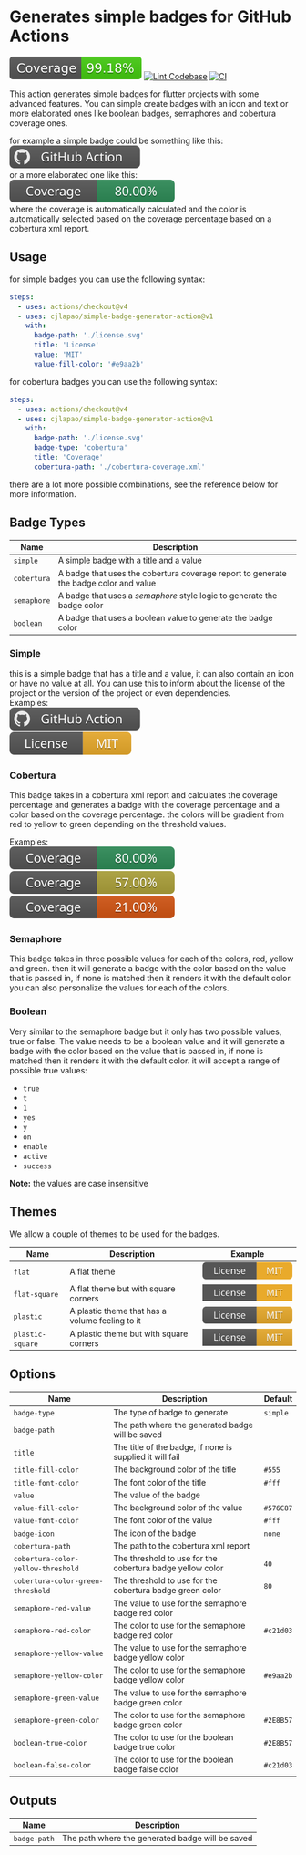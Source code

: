 # Generates simple badges for GitHub Actions

![coverage](https://raw.githubusercontent.com/cjlapao/simple-badge-generator-action/main/badges/coverage.svg)
[![Lint Codebase](https://github.com/cjlapao/simple-badge-generator-action/actions/workflows/linter.yml/badge.svg)](https://github.com/cjlapao/simple-badge-generator-action/actions/workflows/linter.yml)
[![CI](https://github.com/cjlapao/simple-badge-generator-action/actions/workflows/ci.yml/badge.svg)](https://github.com/cjlapao/simple-badge-generator-action/actions/workflows/ci.yml)

This action generates simple badges for flutter projects with some advanced features.
You can simple create badges with an icon and text or more elaborated ones like
boolean badges, semaphores and cobertura coverage ones.

for example a simple badge could be something like this:  
![github actions](./img/github_actions.svg)  
or a more elaborated one like this:  
![coverage](./img/cobertura.svg)  
where the coverage is automatically calculated and the color is automatically
selected based on the coverage percentage based on a cobertura xml report.

## Usage

for simple badges you can use the following syntax:

```yaml
steps:
  - uses: actions/checkout@v4
  - uses: cjlapao/simple-badge-generator-action@v1
    with:
      badge-path: './license.svg'
      title: 'License'
      value: 'MIT'
      value-fill-color: '#e9aa2b'
```

for cobertura badges you can use the following syntax:

```yaml
steps:
  - uses: actions/checkout@v4
  - uses: cjlapao/simple-badge-generator-action@v1
    with:
      badge-path: './license.svg'
      badge-type: 'cobertura'
      title: 'Coverage'
      cobertura-path: './cobertura-coverage.xml'
```

there are a lot more possible combinations, see the reference below for more information.

## Badge Types

| Name        | Description                                                                           |
|-------------|---------------------------------------------------------------------------------------|
| `simple`    | A simple badge with a title and a value                                               |
| `cobertura` | A badge that uses the cobertura coverage report to generate the badge color and value |
| `semaphore` | A badge that uses a *semaphore* style logic to generate the badge color               |
| `boolean`   | A badge that uses a boolean value to generate the badge color                         |

### Simple

this is a simple badge that has a title and a value, it can also contain an icon
or have no value at all. You can use this to inform about the license of the
project or the version of the project or even dependencies.  
Examples:  
![simple](./img/github_actions.svg)  
![simple](./img/plastic.svg)

### Cobertura

This badge takes in a cobertura xml report and calculates the coverage percentage
and generates a badge with the coverage percentage and a color based on the
coverage percentage. the colors will be gradient from red to yellow to green
depending on the threshold values.

Examples:  
![cobertura](./img/cobertura.svg)  
![cobertura](./img/cobertura_yellow.svg)  
![cobertura](./img/cobertura_red.svg)  

### Semaphore

This badge takes in three possible values for each of the colors, red, yellow
and green. then it will generate a badge with the color based on the value that
is passed in, if none is matched then it renders it with the default color.
you can also personalize the values for each of the colors.

### Boolean

Very similar to the semaphore badge but it only has two possible values, true or
false. The value needs to be a boolean value and it will generate a badge with
the color based on the value that is passed in, if none is matched then it
renders it with the default color. it will accept a range of possible true values:

- `true`
- `t`
- `1`
- `yes`
- `y`
- `on`
- `enable`
- `active`
- `success`

**Note:** the values are case insensitive

## Themes

We allow a couple of themes to be used for the badges.

| Name             | Description                                     | Example                                     |
|------------------|-------------------------------------------------|---------------------------------------------|
| `flat`           | A flat theme                                    | ![flat](./img/flat.svg)                     |
| `flat-square`    | A flat theme but with square corners            | ![flat-square](./img/flat-square.svg)       |
| `plastic`        | A plastic theme that has a volume feeling to it | ![plastic](./img/plastic.svg)               |
| `plastic-square` | A plastic theme but with square corners         | ![plastic-square](./img/plastic-square.svg) |

## Options

| Name                               | Description                                               | Default   |
|------------------------------------|-----------------------------------------------------------|-----------|
| `badge-type`                       | The type of badge to generate                             | `simple`  |
| `badge-path`                       | The path where the generated badge will be saved          |           |
| `title`                            | The title of the badge, if none is supplied it will fail  |           |
| `title-fill-color`                 | The background color of the title                         | `#555`    |
| `title-font-color`                 | The font color of the title                               | `#fff`    |
| `value`                            | The value of the badge                                    |           |
| `value-fill-color`                 | The background color of the value                         | `#576C87` |
| `value-font-color`                 | The font color of the value                               | `#fff`    |
| `badge-icon`                       | The icon of the badge                                     | `none`    |
| `cobertura-path`                   | The path to the cobertura xml report                      |           |
| `cobertura-color-yellow-threshold` | The threshold to use for the cobertura badge yellow color | `40`      |
| `cobertura-color-green-threshold`  | The threshold to use for the cobertura badge green color  | `80`      |
| `semaphore-red-value`              | The value to use for the semaphore badge red color        |           |
| `semaphore-red-color`              | The color to use for the semaphore badge red color        | `#c21d03` |
| `semaphore-yellow-value`           | The value to use for the semaphore badge yellow color     |           |
| `semaphore-yellow-color`           | The color to use for the semaphore badge yellow color     | `#e9aa2b` |
| `semaphore-green-value`            | The value to use for the semaphore badge green color      |           |
| `semaphore-green-color`            | The color to use for the semaphore badge green color      | `#2E8B57` |
| `boolean-true-color`               | The color to use for the boolean badge true color         | `#2E8B57` |
| `boolean-false-color`              | The color to use for the boolean badge false color        | `#c21d03` |

## Outputs

| Name         | Description                                      |
|--------------|--------------------------------------------------|
| `badge-path` | The path where the generated badge will be saved |
